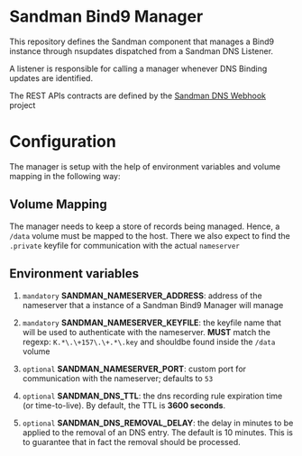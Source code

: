 # Sandman Bind9 Manager

This repository defines the Sandman component that manages a Bind9 instance through nsupdates dispatched from a Sandman DNS Listener.

A listener is responsible for calling a manager whenever DNS Binding updates are identified. 

The REST APIs contracts are defined by the [Sandman DNS Webhook](https://github.com/labbsr0x/sandman-dns-webhook) project

# Configuration

The manager is setup with the help of environment variables and volume mapping in the following way: 

## Volume Mapping

The manager needs to keep a store of records being managed. Hence, a `/data` volume must be mapped to the host. There we also expect to find the `.private` keyfile for communication with the actual `nameserver`

## Environment variables

1. `mandatory` **SANDMAN_NAMESERVER_ADDRESS**: address of the nameserver that a instance of a Sandman Bind9 Manager will manage

2. `mandatory` **SANDMAN_NAMESERVER_KEYFILE**: the keyfile name that will be used to authenticate with the nameserver. **MUST** match the regexp: `K.*\.\+157\.\+.*\.key` and shouldbe found inside the `/data` volume

3. `optional` **SANDMAN_NAMESERVER_PORT**: custom port for communication with the nameserver; defaults to `53`

4. `optional` **SANDMAN_DNS_TTL**: the dns recording rule expiration time (or time-to-live). By default, the TTL is **3600 seconds**.

5. `optional` **SANDMAN_DNS_REMOVAL_DELAY**: the delay in minutes to be applied to the removal of an DNS entry. The default is 10 minutes. This is to guarantee that in fact the removal should be processed.

